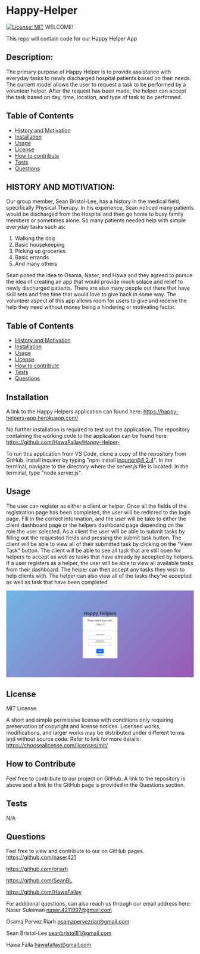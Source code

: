 # Happy-Helper
[![License: MIT](https://img.shields.io/badge/License-MIT-yellow.svg)](https://opensource.org/licenses/MIT)
WELCOME!

This repo will contain code for our Happy Helper App

## Description:
The primary purpose of Happy Helper is to provide assistance with everyday tasks to newly discharged hospital patients based on their needs. The current model allows the user to request a task to be performed by a volunteer helper. After the request has been made, the helper can accept the task based on day, time, location, and type of task to be performed. 

## Table of Contents

- [History and Motivation](#history-and-motivation)
- [Installation](#installation)
- [Usage](#usage)
- [License](#license)
- [How to contribute](#how-to-contribute)
- [Tests](#tests)
- [Questions](#questions)

## HISTORY AND MOTIVATION:
Our group member, Sean Bristol-Lee, has a history in the medical field, specifically Physical Therapy. 
In his experience, Sean noticed many patients would be discharged from the Hospital and then go home to busy family members or sometimes alone. So many patients needed help with simple everyday tasks such as:

1. Walking the dog
2. Basic housekeeping
3. Picking up groceries
4. Basic errands
5. And many others

Sean posed the idea to Osama, Naser, and Hawa and they agreed to pursue the idea of creating an app that would provide much solace and relief to newly discharged patients. There are also many people out there that have skill sets and free time that would love to give back in some way. The volunteer aspect of this app allows room for users to give and receive the help they need without money being a hindering or motivating factor. 

## Table of Contents

- [History and Motivation](#history-and-motivation)
- [Installation](#installation)
- [Usage](#usage)
- [License](#license)
- [How to contribute](#how-to-contribute)
- [Tests](#tests)
- [Questions](#questions)

## Installation
A link to the Happy Helpers application can found here:
https://happy-helpers-app.herokuapp.com/

No further installation is required to test out the application. 
The repository containing the working code to the application can be found here:
https://github.com/HawaFallay/Happy-Helper-

To run this application from VS Code, clone a copy of the repository from GitHub. Install inquirer by typing "npm install inqurier@8.2.4". In the terminal, navigate to the directory where the server.js file is located. In the terminal, type "node server.js".

## Usage
The user can register as either a client or helper. Once all the fields of the registration page has been completed, the user will be redicred to the login page. Fill in the correct information, and the user will be take to either the client dashboard page or the helpers dashboard page depending on the role the user selected. As a client the user will be able to submit tasks by filling out the requested fields and pressing the submit task button. The client will be able to view all of their submitted task by clicking on the "View Task" button. The client will be able to see all task that are still open for helpers to accept as well as tasks that have already by accepted by helpers. If a user registers as a helper, the user will be able to view all available tasks from their dashboard. The helper can then accept any tasks they wish to help clients with. The helper can also view all of the tasks they've accepted as well as task that have been completed.  

![This webpage displays the user login page.](./public/assets/happy-helpers.png)


## License
MIT License

A short and simple permissive license with conditions only requiring preservation of copyright and license notices. Licensed works, modifications, and larger works may be distributed under different terms and without source code. Refer to link for more details: https://choosealicense.com/licenses/mit/

## How to Contribute
Feel free to contribute to our project on GitHub. A link to the repository is above and a link to the GitHub page is provided in the Questions section.

## Tests
N/A  

## Questions
Feel free to view and contribute to our on GitHub pages.
https://github.com/naser421

https://github.com/oriarh

https://github.com/SeanBL

https://github.com/HawaFallay

For additional questions, can also reach us through our email address here:
Naser Suleiman
naser.4211997@gmail.com

Osama Pervez Riarh
osamapervezriar@gmail.com

Sean Bristol-Lee
seanbristol81@gmail.com

Hawa Falla
hawafallay@gmail.com